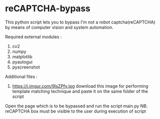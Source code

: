 # reCAPTCHA-bypass
This python script lets you to bypass I'm not a robot captcha(reCAPTCHA) by means of computer vision and system automation.

Required external modules :
1. cv2
2. numpy
3. matplotlib
4. pyautogui
5. pyscreenshot

Additional files :
1. https://i.imgur.com/9lsZPfy.jpg download this image for performing template matching technique and paste it on the same folder of the script


 Open the page which is to be bypassed and run the script main.py
 NB. reCAPTCHA box must be visible to the user during execution of script
